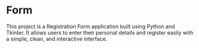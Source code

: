# Form
This project is a Registration Form application built using Python and Tkinter. It allows users to enter their personal details and register easily with a simple, clean, and interactive interface.
